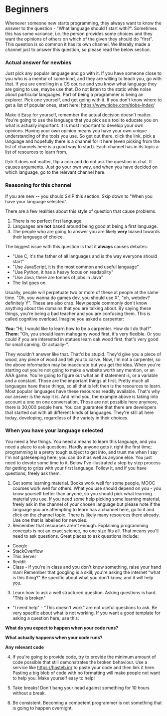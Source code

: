 # Beginners

Whenever someone new starts programming, they always want to know the answer
to the question - "What language should I start with?". Sometimes this has
some variance, i.e. the person provides some choices and they want the opinions
of others on which of the given they should do "first".  This question is so
common it has its own channel. We literally made a channel just to answer this
question, so please read the below section.

### Actual answer for newbies

Just pick any popular language and go with it. If you have someone close to
you who is a mentor of some kind, and they are willing to teach you, go with
that. If you are enrolling in a CS course and you know what language they are
going to use, maybe use that. Do not listen to the static white noise about
particular languages. Part of being a programmer is being an explorer. Pick
one yourself, and get going with it. If you don't know where to get a list of
popular ones, start here: https://www.tiobe.com/tiobe-index/

Make it Easy for yourself, remember the actual decision doesn't matter. You're
going to use the language that you pick as a tool to educate you on what is
actually important. It is most important to develop your own opinions. Having
your own opinion means you have your own unique understanding of the tools
you use. So get out there, click the link, pick a language and hopefully there
is a channel for it here (even picking from the list of channels here is a good
way to start). Each channel has in its topic a list of resources to learn from. 

tl;dr It does not matter, flip a coin and do not ask the question in chat. It
causes arguments. Just go your own way, and when you have decided on which
language, go to the relevant channel here.

### Reasoning for this channel

If you are new -- you should SKIP this section. Skip down to "When you have your
language selected".

There are a few realities about this style of question that cause problems. 

1. There is no perfect first language.
2. Languages are **not** based around being good at being a first language.
3. The people who are going to answer you are likely **very** biased towards their
language of choice.

The biggest issue with this question is that it **always** causes debates:
-  "Use C, it's the father of all languages and is the way everyone should start"
-  "Use JavaScript, it is the most common and useful language"
-  "Use Python, it has a heavy focus on readability"
-  "Use Java, there are tonnes of jobs in Java"
-   The list goes on.

Usually, people will perpetuate two or more of these at people at the same time.
"Oh, you wanna do games dev, you should use X", "oh, webdev? definitely Y". These
are also crap. New people commonly don't know anything about the domains that you
are talking about. By saying these things, you're being a bad teacher and you are
confusing them. This is called cognitive overload. Imagine you asked a carpenter:

**You:** "Hi, I would like to learn how to be a carpenter. How do I do that?".
**Them:** "Oh, you should learn mahogany wood first, it's very flexible. Or you could
if you are interested in statues learn oak wood first, that's very good for small
carving. Or actually-".

They wouldn't answer like that. That'd be stupid. They'd give you a piece of wood,
any piece of wood and tell you to carve. Now, I'm not a carpenter, so the above
information may be inaccurate but you get the idea. When you're starting out you're
not going to make a website worth any mention, or an AAA game. You're going to figure
out what an if statement is, or a variable and a constant. Those are the important
things at first. Pretty much all languages have these things, so all that is left
then is the resources to learn. Most popular languages have these resources readily
available. That's why our answer is the way it is. And mind you, the example above
is taking into account a one on one conversation. Those are not possible here anymore,
there is 30,000 people here. You can guarantee that there are developers that started
out with all different kinds of languages. They're still all here today, developing,
regardless of the variety in their choices.

### When you have your language selected
You need a few things. You need a means to learn this language, and you need a place
to ask questions. Hardly anyone gets it right the first time; programming is a pretty
tough subject to get into, and trust me when I say I'm not gatekeeping here; you can
do it as well as anyone else. You just need to devote some time to it. Below I've
illustrated a step by step process for getting to grips with your first language. Follow
it, and if you have questions, freely ask them.

1. Get some learning material. Books work well for some people, MOOC courses work well
for others. What you use should depend on you - you know yourself better than anyone,
so you should pick what learning material you use.  If you need some help picking some
learning material, freely ask in the channel of your chosen language but please note
if the language you are attempting to learn has a channel here, go to it and click on
the channel topic. There is likely many resources there already. Use one that is labelled
for newbies.
2. Remember that resources aren't enough. Explaining programming concepts is not an exact
science, no one size fits all. That means you'll need to ask questions. Great places to ask
questions include:
  - Google
  - StackOverflow
  - This Server
  - Reddit
  - Class - if you're in class and you don't know something, raise your hand man!
Remember that googling is a skill; you're asking the internet "what is this thing?" Be
specific about what you don't know, and it will help you.
3. Learn how to ask a well structured question. Asking questions is hard. "This is broken"
- "I need help" - "This doesn't work" are not useful questions to ask. Be very specific
about what is not working. If you want a good template for asking a question here, use this:

**What do you expect to happen when your code runs?**

**What actually happens when your code runs?**

**Any relevant code**

4. If you're going to provide code, try to provide the minimum amount of code possible that
still demonstrates the broken behaviour. Use a service like https://hasteb.in/ to paste your
code and then link it here. Pasting a big blob of code with no formatting will make people
not want to help you. Make yourself easy to help!

5. Take breaks! Don't bang your head against something for 10 hours without a break.

6. Be consistent. Becoming a competent programmer is not something that is going to happen overnight.
